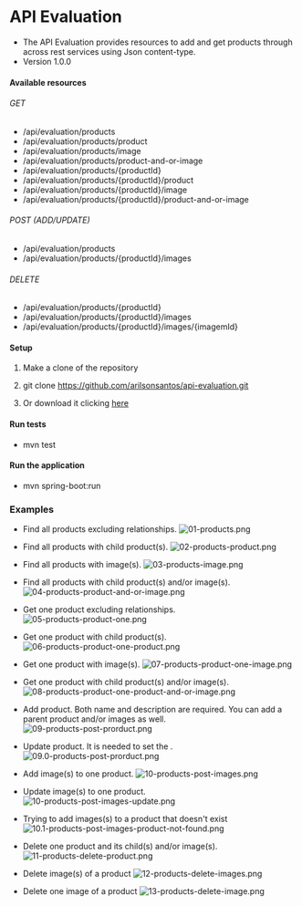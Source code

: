 # API Evaluation #


* The API Evaluation provides resources to add and get products through across rest services using Json content-type.
* Version 1.0.0

#### Available resources 

###### GET 
* /api/evaluation/products
* /api/evaluation/products/product
* /api/evaluation/products/image
* /api/evaluation/products/product-and-or-image
* /api/evaluation/products/{productId}
* /api/evaluation/products/{productId}/product
* /api/evaluation/products/{productId}/image
* /api/evaluation/products/{productId}/product-and-or-image

###### POST (ADD/UPDATE)
* /api/evaluation/products
* /api/evaluation/products/{productId}/images

###### DELETE 
* /api/evaluation/products/{productId}
* /api/evaluation/products/{productId}/images
* /api/evaluation/products/{productId}/images/{imagemId}  


#### Setup 

1. Make a clone of the repository 
2. git clone https://github.com/arilsonsantos/api-evaluation.git

3. Or download it clicking [here](https://bitbucket.org/arilsonsantos/api-evaluation/get/ab3f406d5596.zip)

#### Run tests 

* mvn test

#### Run the application

* mvn spring-boot:run


### Examples


* Find all products excluding relationships.
![01-products.png](https://bitbucket.org/repo/9pMrKdz/images/1208196868-01-products.png)

* Find all products with child product(s).
![02-products-product.png](https://bitbucket.org/repo/9pMrKdz/images/2975098416-02-products-product.png)

* Find all products with image(s).
![03-products-image.png](https://bitbucket.org/repo/9pMrKdz/images/3228795575-03-products-image.png)

* Find all products with child product(s) and/or image(s).
![04-products-product-and-or-image.png](https://bitbucket.org/repo/9pMrKdz/images/736841398-04-products-product-and-or-image.png)

* Get one product excluding relationships.
![05-products-product-one.png](https://bitbucket.org/repo/9pMrKdz/images/25210668-05-products-product-one.png)

* Get one product with child product(s).
![06-products-product-one-product.png](https://bitbucket.org/repo/9pMrKdz/images/3151845787-06-products-product-one-product.png)

* Get one product with image(s).
![07-products-product-one-image.png](https://bitbucket.org/repo/9pMrKdz/images/3463753563-07-products-product-one-image.png)

* Get one product with child product(s) and/or image(s).
![08-products-product-one-product-and-or-image.png](https://bitbucket.org/repo/9pMrKdz/images/1460114968-08-products-product-one-product-and-or-image.png)

* Add product. 
 Both name and description are required. You can add a parent product and/or images as well.
![09-products-post-prorduct.png](https://bitbucket.org/repo/9pMrKdz/images/1542565599-09-products-post-prorduct.png)

* Update product. It is needed to set the <id>.
![09.0-products-post-prorduct.png](https://bitbucket.org/repo/9pMrKdz/images/1086120484-09.0-products-post-prorduct.png)

* Add image(s) to one product.
![10-products-post-images.png](https://bitbucket.org/repo/9pMrKdz/images/1857542162-10-products-post-images.png)

* Update image(s) to one product.
![10-products-post-images-update.png](https://bitbucket.org/repo/9pMrKdz/images/240106182-10-products-post-images-update.png)

- Trying to add images(s) to a product that doesn't exist
![10.1-products-post-images-product-not-found.png](https://bitbucket.org/repo/9pMrKdz/images/4149109270-10.1-products-post-images-product-not-found.png)

* Delete one product and its child(s) and/or image(s).
![11-products-delete-product.png](https://bitbucket.org/repo/9pMrKdz/images/3754758966-11-products-delete-product.png)

* Delete image(s) of a product
![12-products-delete-images.png](https://bitbucket.org/repo/9pMrKdz/images/907312418-12-products-delete-images.png)

* Delete one image of a product
![13-products-delete-image.png](https://bitbucket.org/repo/9pMrKdz/images/3281457171-13-products-delete-image.png)
